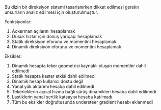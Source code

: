 Bu dizin bir direksiyon sistemi tasarlanırken dikkat edilmesi gerekn unsurların analiz edilmesi için oluşturulmuştur.

Fonksiyonlar:
1. Ackerman açılarını hesaplamak
2. Düşük hızlar için dönüş yarıçapı hesaplamak
3. Statik direksiyon eforunu ve momentini hesaplamak
4. Dinamik direksiyon eforunu ve momentini hesaplamak

Eksikler:
1. Dinamik hesapta teker geometrisi kaynaklı oluşan momentler dahil edilmedi
2. Statik hesapta kaster etkisi dahil edilmedi
3. Dinamik hesap kullanıcı dostu değil
4. Yanal yük aktarımı hesaba dahil edilmedi
5. Tekerleklerin açısal hızına bağlı sürüş dinamikleri hesaba dahil edilmedi
6. Lastiklerin yanal sertlik katsayısı hesaba katılmadı
7. Tüm bu eksikler doğrultusunda understeer gradient hesabı eklenmedi 
